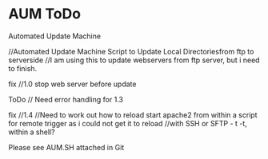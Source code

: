 # AUM ToDo
Automated Update Machine

//Automated Update Machine Script to Update Local Directoriesfrom ftp to serverside
//I am using this to update webservers from ftp server, but i need to finish.

fix //1.0 stop web server before update


ToDo // Need error handling for 1.3


fix //1.4 
//Need to work out how to reload start apache2 from within a script for remote trigger as i could not get it to reload 
//with SSH or SFTP - t -t, within a shell?


Please see AUM.SH attached in Git

